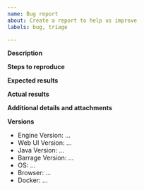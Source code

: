 ```yaml
---
name: Bug report
about: Create a report to help us improve
labels: bug, triage

---
```


<!-- Please read our Code of Conduct: https://github.com/deephaven/deephaven-core/blob/main/CODE_OF_CONDUCT.md -->
<!-- Please search existing issues to avoid creating duplicates. -->
<!-- Use clear and concise text to keep the issue brief and to the point. -->

**Description**

<!-- Description of what the bug is. -->

**Steps to reproduce**

<!--
A numbered set of steps to reproduce the issue, e.g.

1. Go to '...'
2. Click on '....'
3. Scroll down to '....'
-->

**Expected results**

<!-- 
What you expected to happen. Index it by the steps to reproduce to make it clear, e.g.

3. New page to load
-->

**Actual results**

<!-- 
What actually happened. Index it by the steps to reproduce to make it clear, e.g.

3. New page did not load
-->

**Additional details and attachments**

<!-- If applicable, add any additional screenshots, logs, or other attachments to help explain your problem. -->

**Versions**

<!-- Version information. These versions can be copied from the Settings panel in the Deephaven UI. -->
 - Engine Version: ...
 - Web UI Version: ...
 - Java Version: ...
 - Barrage Version: ...
 - OS: ...
 - Browser: ...
 - Docker: ...
